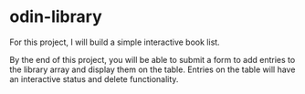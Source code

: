 # odin-library

For this project, I will build a simple interactive book list.

By the end of this project, you will be able to submit a form to add entries to the library array and display them on the table. Entries on the table will have an interactive status and delete functionality. 